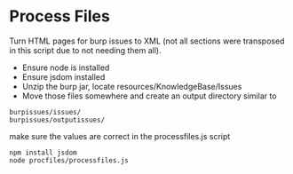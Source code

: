 # Process Files
Turn HTML pages for burp issues to XML (not all sections were transposed in this script due to not needing them all). 
* Ensure node is installed
* Ensure jsdom installed
* Unzip the burp jar, locate resources/KnowledgeBase/Issues
* Move those files somewhere and create an output directory similar to
```
burpissues/issues/
burpissues/outputissues/
```
make sure the values are correct in the processfiles.js script
```
npm install jsdom
node procfiles/processfiles.js
```
